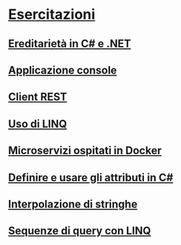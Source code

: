 # [Esercitazioni](index.md)
## [Ereditarietà in C# e .NET](inheritance.md)
## [Applicazione console](console-teleprompter.md)
## [Client REST](console-webapiclient.md)
## [Uso di LINQ](working-with-linq.md)
## [Microservizi ospitati in Docker](microservices.md)
## [Definire e usare gli attributi in C#](attributes.md)
## [Interpolazione di stringhe](string-interpolation.md)
## [Sequenze di query con LINQ](working-with-linq.md)
